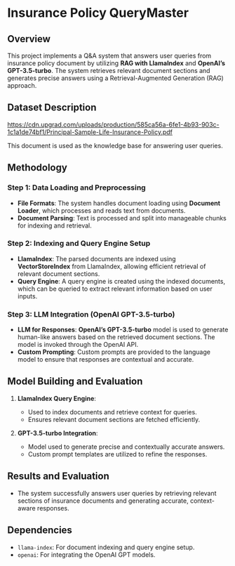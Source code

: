 # Insurance Policy QueryMaster
## Overview
This project implements a Q&A system that answers user queries from  insurance policy document by utilizing **RAG with LlamaIndex** and **OpenAI’s GPT-3.5-turbo**. The system retrieves relevant document sections and generates precise answers using a Retrieval-Augmented Generation (RAG) approach. 

## Dataset Description
https://cdn.upgrad.com/uploads/production/585ca56a-6fe1-4b93-903c-1c1a1de74bf1/Principal-Sample-Life-Insurance-Policy.pdf

This document is used as the knowledge base for answering user queries.

## Methodology

### Step 1: Data Loading and Preprocessing
- **File Formats**: The system handles document loading using **Document Loader**, which processes and reads text from documents.
- **Document Parsing**: Text is processed and split into manageable chunks for indexing and retrieval.
  
### Step 2: Indexing and Query Engine Setup
- **LlamaIndex**: The parsed documents are indexed using **VectorStoreIndex** from LlamaIndex, allowing efficient retrieval of relevant document sections.
- **Query Engine**: A query engine is created using the indexed documents, which can be queried to extract relevant information based on user inputs.

### Step 3: LLM Integration (OpenAI GPT-3.5-turbo)
- **LLM for Responses**: **OpenAI’s GPT-3.5-turbo** model is used to generate human-like answers based on the retrieved document sections. The model is invoked through the OpenAI API.
- **Custom Prompting**: Custom prompts are provided to the language model to ensure that responses are contextual and accurate.
  
## Model Building and Evaluation

1. **LlamaIndex Query Engine**:
   - Used to index documents and retrieve context for queries.
   - Ensures relevant document sections are fetched efficiently.

2. **GPT-3.5-turbo Integration**:
   - Model used to generate precise and contextually accurate answers.
   - Custom prompt templates are utilized to refine the responses.


## Results and Evaluation

- The system successfully answers user queries by retrieving relevant sections of insurance documents and generating accurate, context-aware responses.


## Dependencies
- `llama-index`: For document indexing and query engine setup.
- `openai`: For integrating the OpenAI GPT models.



